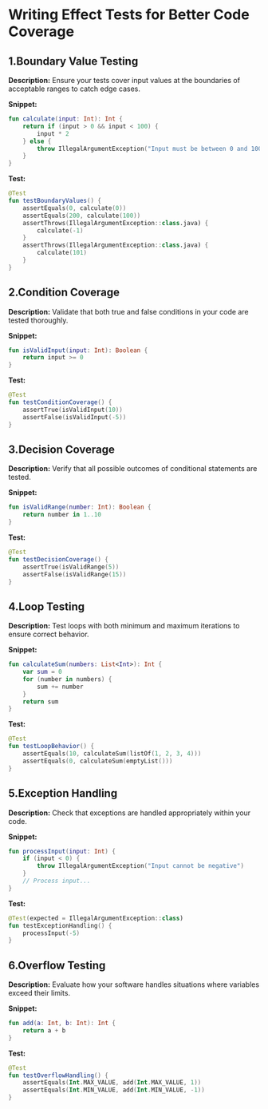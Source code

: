 # Writing Effect Tests for Better Code Coverage 
## 1.Boundary Value Testing

**Description:** Ensure your tests cover input values at the boundaries of acceptable ranges to catch edge cases.

**Snippet:**
```kotlin
fun calculate(input: Int): Int {
    return if (input > 0 && input < 100) {
        input * 2
    } else {
        throw IllegalArgumentException("Input must be between 0 and 100")
    }
}
```

**Test:**
```kotlin
@Test
fun testBoundaryValues() {
    assertEquals(0, calculate(0))
    assertEquals(200, calculate(100))
    assertThrows(IllegalArgumentException::class.java) {
        calculate(-1)
    }
    assertThrows(IllegalArgumentException::class.java) {
        calculate(101)
    }
}
```

## 2.Condition Coverage

**Description:** Validate that both true and false conditions in your code are tested thoroughly.

**Snippet:**
```kotlin
fun isValidInput(input: Int): Boolean {
    return input >= 0
}
```

**Test:**
```kotlin
@Test
fun testConditionCoverage() {
    assertTrue(isValidInput(10))
    assertFalse(isValidInput(-5))
}
```

## 3.Decision Coverage

**Description:** Verify that all possible outcomes of conditional statements are tested.

**Snippet:**
```kotlin
fun isValidRange(number: Int): Boolean {
    return number in 1..10
}
```

**Test:**
```kotlin
@Test
fun testDecisionCoverage() {
    assertTrue(isValidRange(5))
    assertFalse(isValidRange(15))
}
```

## 4.Loop Testing

**Description:**  Test loops with both minimum and maximum iterations to ensure correct behavior.

**Snippet:**
```kotlin
fun calculateSum(numbers: List<Int>): Int {
    var sum = 0
    for (number in numbers) {
        sum += number
    }
    return sum
}
```

**Test:**
```kotlin
@Test
fun testLoopBehavior() {
    assertEquals(10, calculateSum(listOf(1, 2, 3, 4)))
    assertEquals(0, calculateSum(emptyList()))
}
```

## 5.Exception Handling

**Description:** Check that exceptions are handled appropriately within your code.

**Snippet:**
```kotlin
fun processInput(input: Int) {
    if (input < 0) {
        throw IllegalArgumentException("Input cannot be negative")
    }
    // Process input...
}
```

**Test:**
```kotlin
@Test(expected = IllegalArgumentException::class)
fun testExceptionHandling() {
    processInput(-5)
}
```

## 6.Overflow Testing

**Description:** Evaluate how your software handles situations where variables exceed their limits.

**Snippet:**
```kotlin
fun add(a: Int, b: Int): Int {
    return a + b
}
```

**Test:**
```kotlin
@Test
fun testOverflowHandling() {
    assertEquals(Int.MAX_VALUE, add(Int.MAX_VALUE, 1))
    assertEquals(Int.MIN_VALUE, add(Int.MIN_VALUE, -1))
}
```

